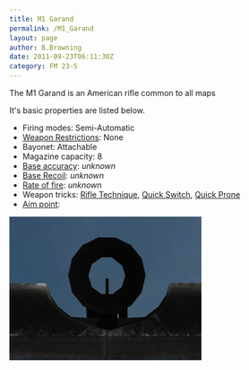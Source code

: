 ```yaml
---
title: M1 Garand
permalink: /M1_Garand
layout: page
author: B.Browning
date: 2011-09-23T06:11:30Z
category: FM 23-5
---
```

The M1 Garand is an American rifle common to all maps

It's basic properties are listed below.

  - Firing modes: Semi-Automatic
  - [Weapon Restrictions](Weapon_Restrictions "wikilink"): None
  - Bayonet: Attachable
  - Magazine capacity: 8
  - [Base accuracy](Weapon_mechanics "wikilink"): *unknown*
  - [Base Recoil](Weapon_mechanics "wikilink"): *unknown*
  - [Rate of fire](Weapon_mechanics "wikilink"): *unknown*
  - Weapon tricks: [Rifle Technique](Rifle_Technique "wikilink"), [Quick
    Switch](Quick_Switch "wikilink"), [Quick
    Prone](Quick_Prone "wikilink")
  - [Aim point](Weapon_mechanics "wikilink"):

![Garandaimpoint.jpg](images/Garandaimpoint.jpg "Garandaimpoint.jpg")

